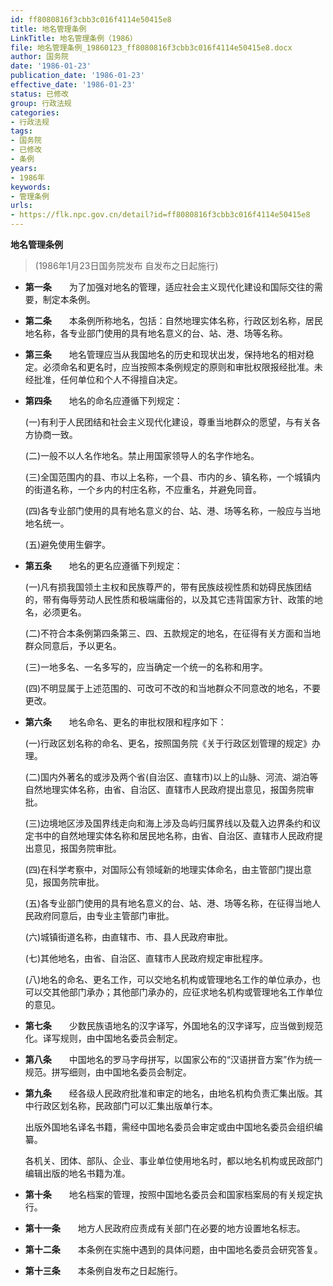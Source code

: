 ```yaml
---
id: ff8080816f3cbb3c016f4114e50415e8
title: 地名管理条例
LinkTitle: 地名管理条例（1986）
file: 地名管理条例_19860123_ff8080816f3cbb3c016f4114e50415e8.docx
author: 国务院
date: '1986-01-23'
publication_date: '1986-01-23'
effective_date: '1986-01-23'
status: 已修改
group: 行政法规
categories:
- 行政法规
tags:
- 国务院
- 已修改
- 条例
years:
- 1986年
keywords:
- 管理条例
urls:
- https://flk.npc.gov.cn/detail?id=ff8080816f3cbb3c016f4114e50415e8
---
```


**地名管理条例**

> (1986年1月23日国务院发布 自发布之日起施行)

- **第一条**　　为了加强对地名的管理，适应社会主义现代化建设和国际交往的需要，制定本条例。

- **第二条**　　本条例所称地名，包括：自然地理实体名称，行政区划名称，居民地名称，各专业部门使用的具有地名意义的台、站、港、场等名称。

- **第三条**　　地名管理应当从我国地名的历史和现状出发，保持地名的相对稳定。必须命名和更名时，应当按照本条例规定的原则和审批权限报经批准。未经批准，任何单位和个人不得擅自决定。

- **第四条**　　地名的命名应遵循下列规定：

  (一)有利于人民团结和社会主义现代化建设，尊重当地群众的愿望，与有关各方协商一致。

  (二)一般不以人名作地名。禁止用国家领导人的名字作地名。

  (三)全国范围内的县、市以上名称，一个县、市内的乡、镇名称，一个城镇内的街道名称，一个乡内的村庄名称，不应重名，并避免同音。

  (四)各专业部门使用的具有地名意义的台、站、港、场等名称，一般应与当地地名统一。

  (五)避免使用生僻字。

- **第五条**　　地名的更名应遵循下列规定：

  (一)凡有损我国领土主权和民族尊严的，带有民族歧视性质和妨碍民族团结的，带有侮辱劳动人民性质和极端庸俗的，以及其它违背国家方针、政策的地名，必须更名。

  (二)不符合本条例第四条第三、四、五款规定的地名，在征得有关方面和当地群众同意后，予以更名。

  (三)一地多名、一名多写的，应当确定一个统一的名称和用字。

  (四)不明显属于上述范围的、可改可不改的和当地群众不同意改的地名，不要更改。

- **第六条**　　地名命名、更名的审批权限和程序如下：

  (一)行政区划名称的命名、更名，按照国务院《关于行政区划管理的规定》办理。

  (二)国内外著名的或涉及两个省(自治区、直辖市)以上的山脉、河流、湖泊等自然地理实体名称，由省、自治区、直辖市人民政府提出意见，报国务院审批。

  (三)边境地区涉及国界线走向和海上涉及岛屿归属界线以及载入边界条约和议定书中的自然地理实体名称和居民地名称，由省、自治区、直辖市人民政府提出意见，报国务院审批。

  (四)在科学考察中，对国际公有领域新的地理实体命名，由主管部门提出意见，报国务院审批。

  (五)各专业部门使用的具有地名意义的台、站、港、场等名称，在征得当地人民政府同意后，由专业主管部门审批。

  (六)城镇街道名称，由直辖市、市、县人民政府审批。

  (七)其他地名，由省、自治区、直辖市人民政府规定审批程序。

  (八)地名的命名、更名工作，可以交地名机构或管理地名工作的单位承办，也可以交其他部门承办；其他部门承办的，应征求地名机构或管理地名工作单位的意见。

- **第七条**　　少数民族语地名的汉字译写，外国地名的汉字译写，应当做到规范化。译写规则，由中国地名委员会制定。

- **第八条**　　中国地名的罗马字母拼写，以国家公布的“汉语拼音方案”作为统一规范。拼写细则，由中国地名委员会制定。

- **第九条**　　经各级人民政府批准和审定的地名，由地名机构负责汇集出版。其中行政区划名称，民政部门可以汇集出版单行本。

  出版外国地名译名书籍，需经中国地名委员会审定或由中国地名委员会组织编纂。

  各机关、团体、部队、企业、事业单位使用地名时，都以地名机构或民政部门编辑出版的地名书籍为准。

- **第十条**　　地名档案的管理，按照中国地名委员会和国家档案局的有关规定执行。

- **第十一条**　　地方人民政府应责成有关部门在必要的地方设置地名标志。

- **第十二条**　　本条例在实施中遇到的具体问题，由中国地名委员会研究答复。

- **第十三条**　　本条例自发布之日起施行。
